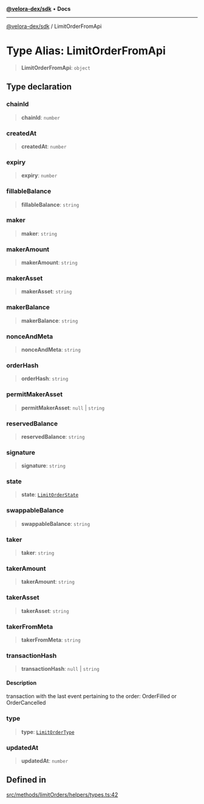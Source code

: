 [**@velora-dex/sdk**](../README.md) • **Docs**

***

[@velora-dex/sdk](../globals.md) / LimitOrderFromApi

# Type Alias: LimitOrderFromApi

> **LimitOrderFromApi**: `object`

## Type declaration

### chainId

> **chainId**: `number`

### createdAt

> **createdAt**: `number`

### expiry

> **expiry**: `number`

### fillableBalance

> **fillableBalance**: `string`

### maker

> **maker**: `string`

### makerAmount

> **makerAmount**: `string`

### makerAsset

> **makerAsset**: `string`

### makerBalance

> **makerBalance**: `string`

### nonceAndMeta

> **nonceAndMeta**: `string`

### orderHash

> **orderHash**: `string`

### permitMakerAsset

> **permitMakerAsset**: `null` \| `string`

### reservedBalance

> **reservedBalance**: `string`

### signature

> **signature**: `string`

### state

> **state**: [`LimitOrderState`](LimitOrderState.md)

### swappableBalance

> **swappableBalance**: `string`

### taker

> **taker**: `string`

### takerAmount

> **takerAmount**: `string`

### takerAsset

> **takerAsset**: `string`

### takerFromMeta

> **takerFromMeta**: `string`

### transactionHash

> **transactionHash**: `null` \| `string`

#### Description

transaction with the last event pertaining to the order: OrderFilled or OrderCancelled

### type

> **type**: [`LimitOrderType`](LimitOrderType.md)

### updatedAt

> **updatedAt**: `number`

## Defined in

[src/methods/limitOrders/helpers/types.ts:42](https://github.com/paraswap/paraswap-sdk/blob/master/src/methods/limitOrders/helpers/types.ts#L42)
